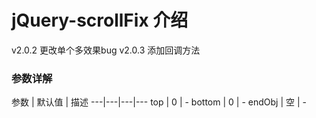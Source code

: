 
# jQuery-scrollFix 介绍

v2.0.2 更改单个多效果bug
v2.0.3 添加回调方法


### 参数详解

参数 | 默认值 | 描述
---|---|---|---
top | 0 | -
bottom | 0 | -
endObj | 空 | -